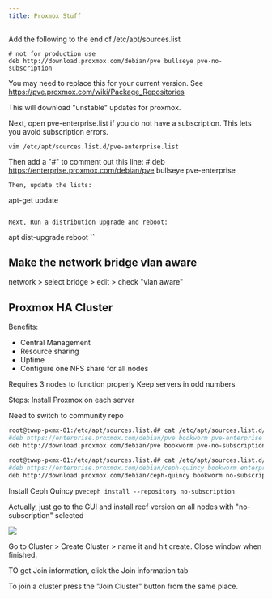 ```yaml
---
title: Proxmox Stuff
---
```


Add the following to the end of /etc/apt/sources.list
```
# not for production use
deb http://download.proxmox.com/debian/pve bullseye pve-no-subscription
```
You may need to replace this for your current version. See https://pve.proxmox.com/wiki/Package_Repositories

This will download "unstable" updates for proxmox. 

Next, open pve-enterprise.list if you do not have a subscription. This lets you avoid subscription errors.

```
vim /etc/apt/sources.list.d/pve-enterprise.list
```

Then add a "#" to comment out this line:
\# deb https://enterprise.proxmox.com/debian/pve bullseye pve-enterprise
```
Then, update the lists:
```
apt-get update
```

Next, Run a distribution upgrade and reboot:
```
apt dist-upgrade
reboot
``

## Make the network bridge vlan aware
network > select bridge > edit > check "vlan aware"

## Proxmox HA Cluster
Benefits:
- Central Management
- Resource sharing
- Uptime
- Configure one NFS share for all nodes

Requires 3 nodes to function properly
Keep servers in odd numbers

Steps:
Install Proxmox on each server

Need to switch to community repo

 ```bash
root@twwp-pxmx-01:/etc/apt/sources.list.d# cat /etc/apt/sources.list.d/pve-enterprise.list
#deb https://enterprise.proxmox.com/debian/pve bookworm pve-enterprise
deb http://download.proxmox.com/debian/pve bookworm pve-no-subscription
```

```bash
root@twwp-pxmx-01:/etc/apt/sources.list.d# cat /etc/apt/sources.list.d/ceph.list
#deb https://enterprise.proxmox.com/debian/ceph-quincy bookworm enterprise
deb http://download.proxmox.com/debian/ceph-quincy bookworm no-subscription
```

Install Ceph Quincy
`pveceph install --repository no-subscription`

Actually, just go to the GUI and install reef version on all nodes with "no-subscription" selected

![](davidvargasxyz.github.io/docs/images/Pasted%20image%2020240821111355.png)

Go to Cluster > Create Cluster > name it and hit create. Close window when finished.

TO get Join information, click the Join information tab

To join a cluster press the "Join Cluster" button from the same place. 
